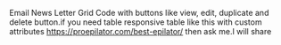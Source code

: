 Email News Letter Grid Code with buttons like view, edit, duplicate and delete button.if you need table  responsive table like this with custom attributes https://proepilator.com/best-epilator/ then ask me.I will share

